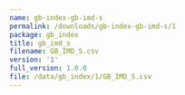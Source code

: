 ```yaml
---
name: gb-index-gb-imd-s
permalink: /downloads/gb-index-gb-imd-s/1
package: gb_index
title: gb_imd_s
filename: GB_IMD_S.csv
version: '1'
full_version: 1.0.0
file: /data/gb_index/1/GB_IMD_S.csv
---
```

